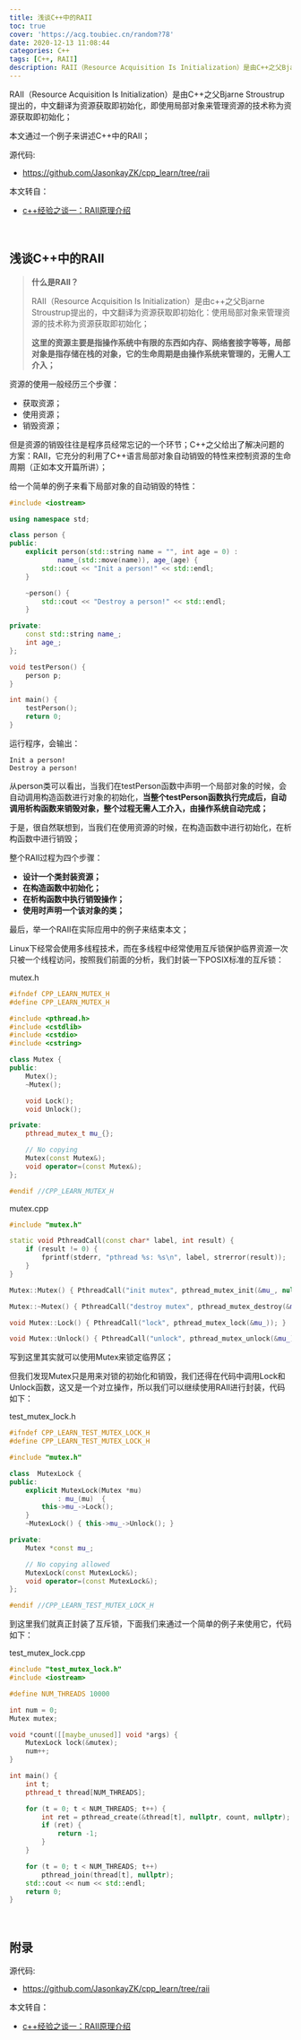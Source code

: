 ```yaml
---
title: 浅谈C++中的RAII
toc: true
cover: 'https://acg.toubiec.cn/random?78'
date: 2020-12-13 11:08:44
categories: C++
tags: [C++, RAII]
description: RAII（Resource Acquisition Is Initialization）是由C++之父Bjarne Stroustrup提出的，中文翻译为资源获取即初始化，即使用局部对象来管理资源的技术称为资源获取即初始化；本文通过一个例子来讲述C++中的RAII；
---
```


RAII（Resource Acquisition Is Initialization）是由C++之父Bjarne Stroustrup提出的，中文翻译为资源获取即初始化，即使用局部对象来管理资源的技术称为资源获取即初始化；

本文通过一个例子来讲述C++中的RAII；


源代码: 

- https://github.com/JasonkayZK/cpp_learn/tree/raii

本文转自：

-   [c++经验之谈一：RAII原理介绍](https://zhuanlan.zhihu.com/p/34660259)

<br/>

<!--more-->

## 浅谈C++中的RAII



>   **什么是RAII？**
>
>   RAII（Resource Acquisition Is Initialization）是由c++之父Bjarne Stroustrup提出的，中文翻译为资源获取即初始化：使用局部对象来管理资源的技术称为资源获取即初始化；
>
>   **这里的资源主要是指操作系统中有限的东西如内存、网络套接字等等，局部对象是指存储在栈的对象，它的生命周期是由操作系统来管理的，无需人工介入；**

资源的使用一般经历三个步骤：

-   获取资源；
-   使用资源；
-   销毁资源；

但是资源的销毁往往是程序员经常忘记的一个环节；C++之父给出了解决问题的方案：RAII，它充分的利用了C++语言局部对象自动销毁的特性来控制资源的生命周期（正如本文开篇所讲）；

给一个简单的例子来看下局部对象的自动销毁的特性：

```cpp
#include <iostream>

using namespace std;

class person {
public:
    explicit person(std::string name = "", int age = 0) :
            name_(std::move(name)), age_(age) {
        std::cout << "Init a person!" << std::endl;
    }

    ~person() {
        std::cout << "Destroy a person!" << std::endl;
    }

private:
    const std::string name_;
    int age_;
};

void testPerson() {
    person p;
}

int main() {
    testPerson();
    return 0;
}
```

运行程序，会输出：

```
Init a person!
Destroy a person!
```

从person类可以看出，当我们在testPerson函数中声明一个局部对象的时候，会自动调用构造函数进行对象的初始化，**当整个testPerson函数执行完成后，自动调用析构函数来销毁对象，整个过程无需人工介入，由操作系统自动完成；**

于是，很自然联想到，当我们在使用资源的时候，在构造函数中进行初始化，在析构函数中进行销毁；

整个RAII过程为四个步骤：

-   **设计一个类封装资源；**
-   **在构造函数中初始化；**
-   **在析构函数中执行销毁操作；**
-   **使用时声明一个该对象的类；**

最后，举一个RAII在实际应用中的例子来结束本文；

Linux下经常会使用多线程技术，而在多线程中经常使用互斥锁保护临界资源一次只被一个线程访问，按照我们前面的分析，我们封装一下POSIX标准的互斥锁：

mutex.h

```cpp
#ifndef CPP_LEARN_MUTEX_H
#define CPP_LEARN_MUTEX_H

#include <pthread.h>
#include <cstdlib>
#include <cstdio>
#include <cstring>

class Mutex {
public:
    Mutex();
    ~Mutex();

    void Lock();
    void Unlock();

private:
    pthread_mutex_t mu_{};

    // No copying
    Mutex(const Mutex&);
    void operator=(const Mutex&);
};

#endif //CPP_LEARN_MUTEX_H
```

mutex.cpp

```cpp
#include "mutex.h"

static void PthreadCall(const char* label, int result) {
    if (result != 0) {
        fprintf(stderr, "pthread %s: %s\n", label, strerror(result));
    }
}

Mutex::Mutex() { PthreadCall("init mutex", pthread_mutex_init(&mu_, nullptr)); }

Mutex::~Mutex() { PthreadCall("destroy mutex", pthread_mutex_destroy(&mu_)); }

void Mutex::Lock() { PthreadCall("lock", pthread_mutex_lock(&mu_)); }

void Mutex::Unlock() { PthreadCall("unlock", pthread_mutex_unlock(&mu_)); }
```

写到这里其实就可以使用Mutex来锁定临界区；

但我们发现Mutex只是用来对锁的初始化和销毁，我们还得在代码中调用Lock和Unlock函数，这又是一个对立操作，所以我们可以继续使用RAII进行封装，代码如下：

test_mutex_lock.h

```cpp
#ifndef CPP_LEARN_TEST_MUTEX_LOCK_H
#define CPP_LEARN_TEST_MUTEX_LOCK_H

#include "mutex.h"

class  MutexLock {
public:
    explicit MutexLock(Mutex *mu)
            : mu_(mu)  {
        this->mu_->Lock();
    }
    ~MutexLock() { this->mu_->Unlock(); }

private:
    Mutex *const mu_;

    // No copying allowed
    MutexLock(const MutexLock&);
    void operator=(const MutexLock&);
};

#endif //CPP_LEARN_TEST_MUTEX_LOCK_H

```

到这里我们就真正封装了互斥锁，下面我们来通过一个简单的例子来使用它，代码如下：

test_mutex_lock.cpp

```cpp
#include "test_mutex_lock.h"
#include <iostream>

#define NUM_THREADS 10000

int num = 0;
Mutex mutex;

void *count([[maybe_unused]] void *args) {
    MutexLock lock(&mutex);
    num++;
}

int main() {
    int t;
    pthread_t thread[NUM_THREADS];

    for (t = 0; t < NUM_THREADS; t++) {
        int ret = pthread_create(&thread[t], nullptr, count, nullptr);
        if (ret) {
            return -1;
        }
    }

    for (t = 0; t < NUM_THREADS; t++)
        pthread_join(thread[t], nullptr);
    std::cout << num << std::endl;
    return 0;
}
```

<br/>

## **附录**

源代码: 

- https://github.com/JasonkayZK/cpp_learn/tree/raii

本文转自：

-   [c++经验之谈一：RAII原理介绍](https://zhuanlan.zhihu.com/p/34660259)

<br/>
